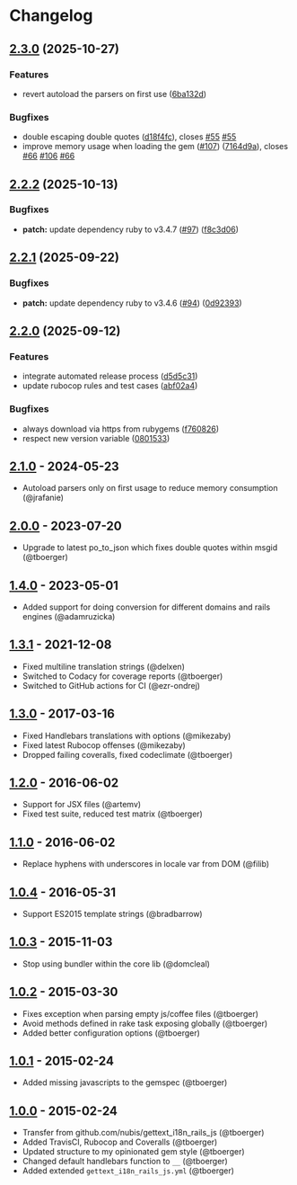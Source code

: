 # Changelog

## [2.3.0](https://github.com/webhippie/gettext_i18n_rails_js/compare/v2.2.2...v2.3.0) (2025-10-27)


### Features

* revert autoload the parsers on first use ([6ba132d](https://github.com/webhippie/gettext_i18n_rails_js/commit/6ba132d13b728ec2d2e194c8c316f090ab855bf9))


### Bugfixes

* double escaping double quotes ([d18f4fc](https://github.com/webhippie/gettext_i18n_rails_js/commit/d18f4fc2469ee71f3ab42a03ec090acba077ca14)), closes [#55](https://github.com/webhippie/gettext_i18n_rails_js/issues/55) [#55](https://github.com/webhippie/gettext_i18n_rails_js/issues/55)
* improve memory usage when loading the gem ([#107](https://github.com/webhippie/gettext_i18n_rails_js/issues/107)) ([7164d9a](https://github.com/webhippie/gettext_i18n_rails_js/commit/7164d9aa79a757de53a279b87cce91102999720e)), closes [#66](https://github.com/webhippie/gettext_i18n_rails_js/issues/66) [#106](https://github.com/webhippie/gettext_i18n_rails_js/issues/106) [#66](https://github.com/webhippie/gettext_i18n_rails_js/issues/66)

## [2.2.2](https://github.com/webhippie/gettext_i18n_rails_js/compare/v2.2.1...v2.2.2) (2025-10-13)


### Bugfixes

* **patch:** update dependency ruby to v3.4.7 ([#97](https://github.com/webhippie/gettext_i18n_rails_js/issues/97)) ([f8c3d06](https://github.com/webhippie/gettext_i18n_rails_js/commit/f8c3d064efcb64730e6e3abdea899e5797c78621))

## [2.2.1](https://github.com/webhippie/gettext_i18n_rails_js/compare/v2.2.0...v2.2.1) (2025-09-22)


### Bugfixes

* **patch:** update dependency ruby to v3.4.6 ([#94](https://github.com/webhippie/gettext_i18n_rails_js/issues/94)) ([0d92393](https://github.com/webhippie/gettext_i18n_rails_js/commit/0d923931d22bf42b66f9f01e64413f39d019fd41))

## [2.2.0](https://github.com/webhippie/gettext_i18n_rails_js/compare/v2.1.0...v2.2.0) (2025-09-12)


### Features

* integrate automated release process ([d5d5c31](https://github.com/webhippie/gettext_i18n_rails_js/commit/d5d5c310c154ffa543969368fe264dda1c7060b6))
* update rubocop rules and test cases ([abf02a4](https://github.com/webhippie/gettext_i18n_rails_js/commit/abf02a425967e60008a8f2678bd5b81f71aaa503))


### Bugfixes

* always download via https from rubygems ([f760826](https://github.com/webhippie/gettext_i18n_rails_js/commit/f760826352b73e768b9ed29c7b8fba7b38bf8af6))
* respect new version variable ([0801533](https://github.com/webhippie/gettext_i18n_rails_js/commit/0801533db52d9eebe697b5ce29878bcc264f245e))

## [2.1.0](https://github.com/webhippie/gettext_i18n_rails_js/releases/tag/v2.1.0) - 2024-05-23

*   Autoload parsers only on first usage to reduce memory consumption (@jrafanie)

## [2.0.0](https://github.com/webhippie/gettext_i18n_rails_js/releases/tag/v2.0.0) - 2023-07-20

*   Upgrade to latest po_to_json which fixes double quotes within msgid (@tboerger)

## [1.4.0](https://github.com/webhippie/gettext_i18n_rails_js/releases/tag/v1.4.0) - 2023-05-01

*   Added support for doing conversion for different domains and rails engines (@adamruzicka)

## [1.3.1](https://github.com/webhippie/gettext_i18n_rails_js/releases/tag/v1.3.1) - 2021-12-08

*   Fixed multiline translation strings (@delxen)
*   Switched to Codacy for coverage reports (@tboerger)
*   Switched to GitHub actions for CI (@ezr-ondrej)

## [1.3.0](https://github.com/webhippie/gettext_i18n_rails_js/releases/tag/v1.3.0) - 2017-03-16

*   Fixed Handlebars translations with options (@mikezaby)
*   Fixed latest Rubocop offenses (@mikezaby)
*   Dropped failing coveralls, fixed codeclimate (@tboerger)

## [1.2.0](https://github.com/webhippie/gettext_i18n_rails_js/releases/tag/v1.2.0) - 2016-06-02

*   Support for JSX files (@artemv)
*   Fixed test suite, reduced test matrix (@tboerger)

## [1.1.0](https://github.com/webhippie/gettext_i18n_rails_js/releases/tag/v1.1.0) - 2016-06-02

*   Replace hyphens with underscores in locale var from DOM (@filib)

## [1.0.4](https://github.com/webhippie/gettext_i18n_rails_js/releases/tag/v1.0.4) - 2016-05-31

*   Support ES2015 template strings (@bradbarrow)

## [1.0.3](https://github.com/webhippie/gettext_i18n_rails_js/releases/tag/v1.0.3) - 2015-11-03

*   Stop using bundler within the core lib (@domcleal)

## [1.0.2](https://github.com/webhippie/gettext_i18n_rails_js/releases/tag/v1.0.2) - 2015-03-30

*   Fixes exception when parsing empty js/coffee files (@tboerger)
*   Avoid methods defined in rake task exposing globally (@tboerger)
*   Added better configuration options (@tboerger)

## [1.0.1](https://github.com/webhippie/gettext_i18n_rails_js/releases/tag/v1.0.1) - 2015-02-24

*   Added missing javascripts to the gemspec (@tboerger)

## [1.0.0](https://github.com/webhippie/gettext_i18n_rails_js/releases/tag/v1.0.0) - 2015-02-24

*   Transfer from github.com/nubis/gettext_i18n_rails_js (@tboerger)
*   Added TravisCI, Rubocop and Coveralls (@tboerger)
*   Updated structure to my opinionated gem style (@tboerger)
*   Changed default handlebars function to ```__``` (@tboerger)
*   Added extended ```gettext_i18n_rails_js.yml``` (@tboerger)
